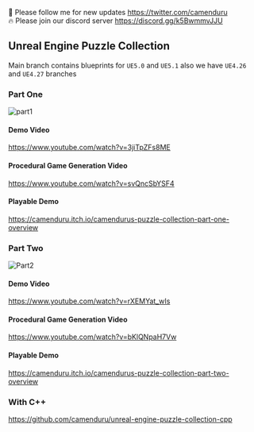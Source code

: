 🐣 Please follow me for new updates https://twitter.com/camenduru <br />
🔥 Please join our discord server https://discord.gg/k5BwmmvJJU

## Unreal Engine Puzzle Collection
Main branch contains blueprints for `UE5.0` and `UE5.1` also we have `UE4.26` and `UE4.27` branches 

### Part One
![part1](https://user-images.githubusercontent.com/54370274/220072187-96c9824c-e501-4429-ac25-77081498fad5.jpg)
#### Demo Video
https://www.youtube.com/watch?v=3jiTpZFs8ME
#### Procedural Game Generation Video
https://www.youtube.com/watch?v=svQncSbYSF4
#### Playable Demo
https://camenduru.itch.io/camendurus-puzzle-collection-part-one-overview

### Part Two
![Part2](https://user-images.githubusercontent.com/54370274/220072242-5ab04196-cbd2-49ae-8632-e3d30f9133ac.jpg)
#### Demo Video
https://www.youtube.com/watch?v=rXEMYat_wIs
#### Procedural Game Generation Video
https://www.youtube.com/watch?v=bKlQNpaH7Vw
#### Playable Demo
https://camenduru.itch.io/camendurus-puzzle-collection-part-two-overview

### With C++
https://github.com/camenduru/unreal-engine-puzzle-collection-cpp
